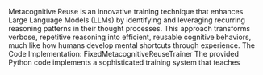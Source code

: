 Metacognitive Reuse is an innovative training technique that enhances Large Language Models (LLMs) by identifying and leveraging recurring reasoning patterns in their thought processes. This approach transforms verbose, repetitive reasoning into efficient, reusable cognitive behaviors, much like how humans develop mental shortcuts through experience.
The Code Implementation: FixedMetacognitiveReuseTrainer
The provided Python code implements a sophisticated training system that teaches 
